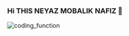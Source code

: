### Hi THIS NEYAZ MOBALIK NAFIZ 👋

![coding_function](https://user-images.githubusercontent.com/92919697/157842780-dc5fcfe3-645f-48ff-b3d1-f814ebc921ef.gif)
